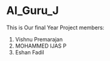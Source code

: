 # AI_Guru_J
This is Our  final Year Project
members:
1. Vishnu Premarajan
2. MOHAMMED IJAS P
3. Eshan Fadil
